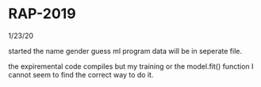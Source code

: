 # RAP-2019

1/23/20

started the name gender guess ml program
data will be in seperate file.

the expiremental code compiles but my training or the model.fit() function I cannot seem to find the correct way to do it.
